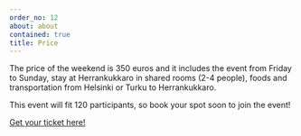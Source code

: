 ```yaml
---
order_no: 12
about: about
contained: true
title: Price
---
```


The price of the weekend is 350 euros and it includes the event from Friday to Sunday, stay at Herrankukkaro in shared rooms (2-4 people), foods and transportation from Helsinki or Turku to Herrankukkaro.

This event will fit 120 participants, so book your spot soon to join the event!

<a class="button buy-ticket" target="_blank" href="https://holvi.com/shop/agilefinland/product/a5f25f62ae6fb8ed7f2227ad0f77b6b5/">Get your ticket here!</a>



